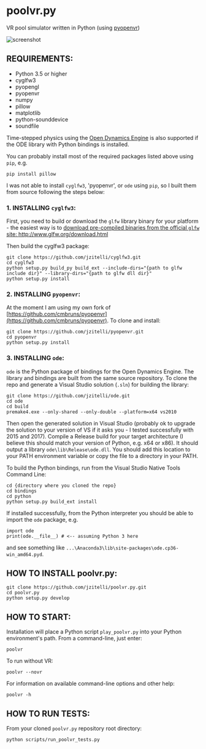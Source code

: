 # poolvr.py

VR pool simulator written in Python (using [pyopenvr](https://github.com/cmbruns/pyopenvr))

![screenshot](https://jzitelli.github.io/poolvr.py/images/screenshots/vrscreenshot.png)

## REQUIREMENTS:

- Python 3.5 or higher
- cyglfw3
- pyopengl
- pyopenvr
- numpy
- pillow
- matplotlib
- python-sounddevice
- soundfile

Time-stepped physics using the [Open Dynamics Engine](https://github.com/jzitelli/ode) is also supported if the ODE library with Python bindings is installed.

You can probably install most of the required packages listed above using `pip`, e.g.
```
pip install pillow
```
I was not able to install `cyglfw3`, 'pyopenvr', or `ode` using `pip`, so I built them from source following the steps below:


### 1. INSTALLING `cyglfw3`:

First, you need to build or download the `glfw` library binary for your platform - the easiest way is to [download pre-compiled binaries
from the official `glfw` site: http://www.glfw.org/download.html ](http://www.glfw.org/download.html)

Then build the cyglfw3 package:
```
git clone https://github.com/jzitelli/cyglfw3.git
cd cyglfw3
python setup.py build_py build_ext --include-dirs="{path to glfw include dir}" --library-dirs="{path to glfw dll dir}"
python setup.py install
```


### 2. INSTALLING `pyopenvr`:

At the moment I am using my own fork of [https://github.com/cmbruns/pyopenvr](https://github.com/cmbruns/pyopenvr).  To clone and install:
```
git clone https://github.com/jzitelli/pyopenvr.git
cd pyopenvr
python setup.py install
```


### 3. INSTALLING `ode`:

`ode` is the Python package of bindings for the Open Dynamics Engine.  The library and bindings are built from the same source repository.  To clone the repo and generate a Visual Studio solution (`.sln`) for building the library:
```
git clone https://github.com/jzitelli/ode.git
cd ode
cd build
premake4.exe --only-shared --only-double --platform=x64 vs2010
```
Then open the generated solution in Visual Studio (probably ok to upgrade the solution to your version of VS if it asks you - I tested successfully with 2015 and 2017).
Compile a Release build for your target architecture (I believe this should match your version of Python, e.g. x64 or x86).
It should output a library `ode\lib\Release\ode.dll`.  You should add this location to your PATH environment variable or copy the file to a directory in your PATH.

To build the Python bindings, run from the Visual Studio Native Tools Command Line:
```
cd {directory where you cloned the repo}
cd bindings
cd python
python setup.py build_ext install
```
If installed successfully, from the Python interpreter you should be able to import the `ode` package, e.g.
```
import ode
print(ode.__file__) # <-- assuming Python 3 here
```
and see something like `...\Anaconda3\lib\site-packages\ode.cp36-win_amd64.pyd`.


## HOW TO INSTALL poolvr.py:

```
git clone https://github.com/jzitelli/poolvr.py.git
cd poolvr.py
python setup.py develop
```


## HOW TO START:

Installation will place a Python script `play_poolvr.py` into your Python environment's path.
From a command-line, just enter:
```
poolvr
```

To run without VR:
```
poolvr --novr
```

For information on available command-line options and other help:
```
poolvr -h
```

## HOW TO RUN TESTS:

From your cloned `poolvr.py` repository root directory:
```
python scripts/run_poolvr_tests.py
```
